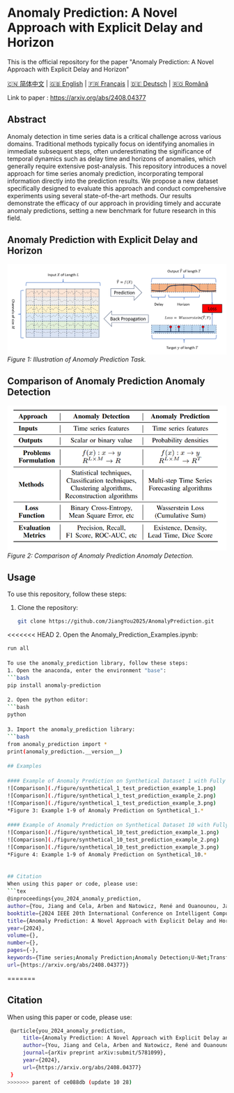 
# Anomaly Prediction: A Novel Approach with Explicit Delay and Horizon
This is the official repository for the paper "Anomaly Prediction: A Novel Approach with Explicit Delay and Horizon" 

[🇨🇳 简体中文](./readme_zh.md) | [🇬🇧 English](./readme.md) | [🇫🇷 Français](./readme_fr.md) | [🇩🇪 Deutsch](./readme_de.md) | [🇷🇴 Română](./readme_ro.md)


Link to paper : https://arxiv.org/abs/2408.04377

## Abstract
Anomaly detection in time series data is a critical challenge across various domains. Traditional methods typically focus on identifying anomalies in immediate subsequent steps, often underestimating the significance of temporal dynamics such as delay time and horizons of anomalies, which generally require extensive post-analysis. This repository introduces a novel approach for time series anomaly prediction, incorporating temporal information directly into the prediction results. We propose a new dataset specifically designed to evaluate this approach and conduct comprehensive experiments using several state-of-the-art methods. Our results demonstrate the efficacy of our approach in providing timely and accurate anomaly predictions, setting a new benchmark for future research in this field.

## Anomaly Prediction with Explicit Delay and Horizon 
![Anomaly Prediction](./figure/anomaly_prediction.png)
*Figure 1: Illustration of Anomaly Prediction Task.*

## Comparison of Anomaly Prediction Anomaly Detection
![Comparison](./figure/comparison_ad_ap.png)
*Figure 2: Comparison of Anomaly Prediction Anomaly Detection.*

## Usage
To use this repository, follow these steps:

1. Clone the repository:
   ```bash
   git clone https://github.com/JiangYou2025/AnomalyPrediction.git

<<<<<<< HEAD
2. Open the Anomaly_Prediction_Examples.ipynb:
   ```bash
   run all

To use the anomaly_prediction library, follow these steps:
1. Open the anaconda, enter the environment "base":
   ```bash
   pip install anomaly-prediction

2. Open the python editor:
   ```bash
   python

3. Import the anomaly_prediction library:
   ```bash
   from anomaly_prediction import *
   print(anomaly_prediction.__version__)

## Examples

#### Example of Anomaly Prediction on Synthetical Dataset 1 with Fully Connected Network (FCN)
![Comparison](./figure/synthetical_1_test_prediction_example_1.png)
![Comparison](./figure/synthetical_1_test_prediction_example_2.png)
![Comparison](./figure/synthetical_1_test_prediction_example_3.png)
*Figure 3: Example 1-9 of Anomaly Prediction on Synthetical_1.*

#### Example of Anomaly Prediction on Synthetical Dataset 10 with Fully Connected Network (FCN)
![Comparison](./figure/synthetical_10_test_prediction_example_1.png)
![Comparison](./figure/synthetical_10_test_prediction_example_2.png)
![Comparison](./figure/synthetical_10_test_prediction_example_3.png)
*Figure 4: Example 1-9 of Anomaly Prediction on Synthetical_10.*


## Citation
When using this paper or code, please use:
   ```tex
   @inproceedings{you_2024_anomaly_prediction,
   author={You, Jiang and Cela, Arben and Natowicz, René and Ouanounou, Jacob and Siarry, Patrick},
   booktitle={2024 IEEE 20th International Conference on Intelligent Computer Communication and Processing (ICCP)}, 
   title={Anomaly Prediction: A Novel Approach with Explicit Delay and Horizon},
   year={2024},
   volume={},
   number={},
   pages={-},
   keywords={Time series;Anomaly Prediction;Anomaly Detection;U-Net;Transformers;},
   url={https://arxiv.org/abs/2408.04377}}
   ```
=======

## Citation
When using this paper or code, please use:
   ```bash
    @article{you_2024_anomaly_prediction,
        title={Anomaly Prediction: A Novel Approach with Explicit Delay and Horizon},
        author={You, Jiang and Cela, Arben and Natowicz, René and Ouanounou, Jacob and Siarry, Patrick},
        journal={arXiv preprint arXiv:submit/5781099},
        year={2024},
        url={https://arxiv.org/abs/2408.04377}
    }
>>>>>>> parent of ce088db (update 10 28)


